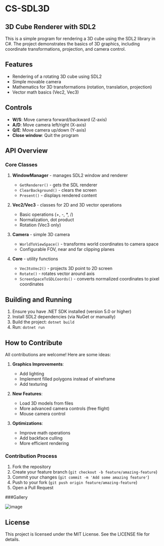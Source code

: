 # CS-SDL3D
## 3D Cube Renderer with SDL2

This is a simple program for rendering a 3D cube using the SDL2 library in C#. The project demonstrates the basics of 3D graphics, including coordinate transformations, projection, and camera control.

## Features

- Rendering of a rotating 3D cube using SDL2
- Simple movable camera
- Mathematics for 3D transformations (rotation, translation, projection)
- Vector math basics (Vec2, Vec3)

## Controls

- **W/S**: Move camera forward/backward (Z-axis)
- **A/D**: Move camera left/right (X-axis)
- **Q/E**: Move camera up/down (Y-axis)
- **Close window**: Quit the program

## API Overview

### Core Classes

1. **WindowManager** - manages SDL2 window and renderer
   - `GetRenderer()` - gets the SDL renderer
   - `ClearBackground()` - clears the screen
   - `Present()` - displays rendered content

2. **Vec2/Vec3** - classes for 2D and 3D vector operations
   - Basic operations (+, -, *, /)
   - Normalization, dot product
   - Rotation (Vec3 only)

3. **Camera** - simple 3D camera
   - `WorldToViewSpace()` - transforms world coordinates to camera space
   - Configurable FOV, near and far clipping planes

4. **Core** - utility functions
   - `Vec3toVec2()` - projects 3D point to 2D screen
   - `Rotate()` - rotates vector around axis
   - `ScreenSpaceToSDLCoords()` - converts normalized coordinates to pixel coordinates

## Building and Running

1. Ensure you have .NET SDK installed (version 5.0 or higher)
2. Install SDL2 dependencies (via NuGet or manually)
3. Build the project: `dotnet build`
4. Run: `dotnet run`

## How to Contribute

All contributions are welcome! Here are some ideas:

1. **Graphics Improvements**:
   - Add lighting
   - Implement filled polygons instead of wireframe
   - Add texturing

2. **New Features**:
   - Load 3D models from files
   - More advanced camera controls (free flight)
   - Mouse camera control

3. **Optimizations**:
   - Improve math operations
   - Add backface culling
   - More efficient rendering

### Contribution Process

1. Fork the repository
2. Create your feature branch (`git checkout -b feature/amazing-feature`)
3. Commit your changes (`git commit -m 'Add some amazing feature'`)
4. Push to your fork (`git push origin feature/amazing-feature`)
5. Open a Pull Request

###Gallery

![image](https://github.com/user-attachments/assets/b8b276bb-c406-4557-ab44-5554ff99bd11)


## License

This project is licensed under the MIT License. See the LICENSE file for details.
